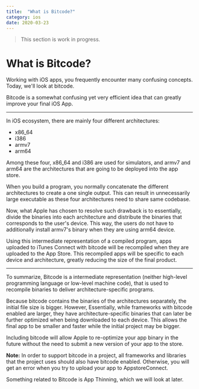 ```yaml
---
title:  "What is Bitcode?"
category: ios
date: 2020-03-23
---
```


> This section is work in progress. 

# What is Bitcode?

Working with iOS apps, you frequently encounter many confusing concepts. Today, we'll look at bitcode.

Bitcode is a somewhat confusing yet very efficient idea that can greatly improve your final iOS App.

---
In iOS ecosystem, there are mainly four different architectures: 
- x86_64
- i386
- armv7
- arm64

Among these four, x86_64 and i386 are used for simulators, and armv7 and arm64 are the architectures that are going to be deployed into the app store.

When you build a program, you normally concatenate the different architectures to create a one single output. This can result in unnecessarily large executable as these four architectures need to share same codebase. 

Now, what Apple has chosen to resolve such drawback is to essentially, divide the binaries into each architecture and distribute the binaries that corresponds to the user's device. This way, the users do not have to additionally install armv7's binary when they are using arm64 device.

Using this intermediate representation of a compiled program, apps uploaded to iTunes Connect with bitcode will be recompiled when they are uploaded to the App Store. This recompiled apps will be specific to each device and architecture, greatly reducing the size of the final product. 

---
To summarize, Bitcode is a intermediate representation (neither high-level programming language or low-level machine code), that is used to recompile binaries to deliver architecture-specific programs. 

Because bitcode contains the binaries of the architectures separately, the initial file size is bigger. However, Essentially, while frameworks with bitcode enabled are larger, they have architecture-specific binaries that can later be further optimized when being downloaded to each device. This allows the final app to be smaller and faster while the initial project may be bigger. 

Including bitcode will allow Apple to re-optimize your app binary in the future without the need to submit a new version of your app to the store. 

**Note:** In order to support bitcode in a project, all frameworks and libraries that the project uses should also have bitcode enabled. Otherwise, you will get an error when you try to upload your app to AppstoreConnect. 

Something related to Bitcode is App Thinning, which we will look at later.